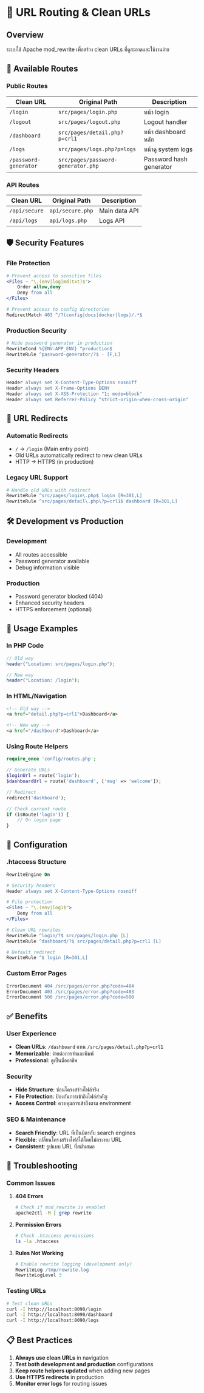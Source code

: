 # 🔗 URL Routing & Clean URLs

## Overview
ระบบใช้ Apache mod_rewrite เพื่อสร้าง clean URLs ที่ดูสะอาดและใช้งานง่าย

## 📍 Available Routes

### Public Routes
| Clean URL | Original Path | Description |
|-----------|---------------|-------------|
| `/login` | `src/pages/login.php` | หน้า login |
| `/logout` | `src/pages/logout.php` | Logout handler |
| `/dashboard` | `src/pages/detail.php?p=crl1` | หน้า dashboard หลัก |
| `/logs` | `src/pages/logs.php?p=logs` | หน้าดู system logs |
| `/password-generator` | `src/pages/password-generator.php` | Password hash generator |

### API Routes  
| Clean URL | Original Path | Description |
|-----------|---------------|-------------|
| `/api/secure` | `api/secure.php` | Main data API |
| `/api/logs` | `api/logs.php` | Logs API |

## 🛡️ Security Features

### File Protection
```apache
# Prevent access to sensitive files
<Files ~ "\.(env|log|md|txt)$">
    Order allow,deny  
    Deny from all
</Files>

# Prevent access to config directories
RedirectMatch 403 ^/?(config|docs|docker|logs)/.*$
```

### Production Security
```apache
# Hide password generator in production
RewriteCond %{ENV:APP_ENV} ^production$
RewriteRule ^password-generator/?$ - [F,L]
```

### Security Headers
```apache
Header always set X-Content-Type-Options nosniff
Header always set X-Frame-Options DENY
Header always set X-XSS-Protection "1; mode=block"
Header always set Referrer-Policy "strict-origin-when-cross-origin"
```

## 🔄 URL Redirects

### Automatic Redirects
- `/` → `/login` (Main entry point)
- Old URLs automatically redirect to new clean URLs
- HTTP → HTTPS (in production)

### Legacy URL Support
```apache
# Handle old URLs with redirect
RewriteRule ^src/pages/login\.php$ login [R=301,L]
RewriteRule ^src/pages/detail\.php\?p=crl1$ dashboard [R=301,L]
```

## 🛠️ Development vs Production

### Development
- All routes accessible
- Password generator available
- Debug information visible

### Production  
- Password generator blocked (404)
- Enhanced security headers
- HTTPS enforcement (optional)

## 📝 Usage Examples

### In PHP Code
```php
// Old way
header("Location: src/pages/login.php");

// New way  
header("Location: /login");
```

### In HTML/Navigation
```html
<!-- Old way -->
<a href="detail.php?p=crl1">Dashboard</a>

<!-- New way -->
<a href="/dashboard">Dashboard</a>
```

### Using Route Helpers
```php
require_once 'config/routes.php';

// Generate URLs
$loginUrl = route('login');
$dashboardUrl = route('dashboard', ['msg' => 'welcome']);

// Redirect  
redirect('dashboard');

// Check current route
if (isRoute('login')) {
    // On login page
}
```

## 🔧 Configuration

### .htaccess Structure
```apache
RewriteEngine On

# Security headers
Header always set X-Content-Type-Options nosniff

# File protection
<Files ~ "\.(env|log)$">
    Deny from all
</Files>

# Clean URL rewrites
RewriteRule ^login/?$ src/pages/login.php [L]
RewriteRule ^dashboard/?$ src/pages/detail.php?p=crl1 [L]

# Default redirect
RewriteRule ^$ login [R=301,L]
```

### Custom Error Pages
```apache
ErrorDocument 404 /src/pages/error.php?code=404
ErrorDocument 403 /src/pages/error.php?code=403
ErrorDocument 500 /src/pages/error.php?code=500
```

## ✅ Benefits

### User Experience
- **Clean URLs**: `/dashboard` แทน `/src/pages/detail.php?p=crl1`
- **Memorizable**: ง่ายต่อการจำและพิมพ์
- **Professional**: ดูเป็นมืออาชีพ

### Security
- **Hide Structure**: ซ่อนโครงสร้างไฟล์จริง
- **File Protection**: ป้องกันการเข้าถึงไฟล์สำคัญ
- **Access Control**: ควบคุมการเข้าถึงตาม environment

### SEO & Maintenance
- **Search Friendly**: URL ที่เป็นมิตรกับ search engines
- **Flexible**: เปลี่ยนโครงสร้างไฟล์ได้โดยไม่กระทบ URL
- **Consistent**: รูปแบบ URL ที่สม่ำเสมอ

## 🚨 Troubleshooting

### Common Issues

1. **404 Errors**
   ```bash
   # Check if mod_rewrite is enabled
   apache2ctl -M | grep rewrite
   ```

2. **Permission Errors**
   ```bash
   # Check .htaccess permissions
   ls -la .htaccess
   ```

3. **Rules Not Working**
   ```apache
   # Enable rewrite logging (development only)
   RewriteLog /tmp/rewrite.log
   RewriteLogLevel 3
   ```

### Testing URLs
```bash
# Test clean URLs
curl -I http://localhost:8090/login
curl -I http://localhost:8090/dashboard  
curl -I http://localhost:8090/logs
```

## 📋 Best Practices

1. **Always use clean URLs** in navigation
2. **Test both development and production** configurations  
3. **Keep route helpers updated** when adding new pages
4. **Use HTTPS redirects** in production
5. **Monitor error logs** for routing issues